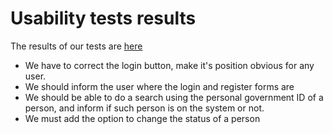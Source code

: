 # Usability tests results

The results of our tests are [here](https://www.youtube.com/playlist?list=PL7x5urv5RnOmtLMy-E9bkB-tEJvonDMWV)

* We have to correct the login button, make it's position obvious for any user.
* We should inform the user where the login and register forms are
* We should be able to do a search using the personal government ID of a person, and inform if such person is on the system or not.
* We must add the option to change the status of a person
